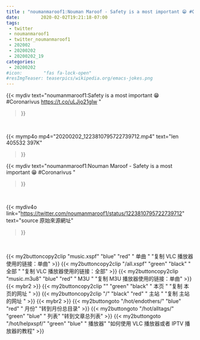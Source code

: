 ```yaml
---
title : "noumanmaroof1:Nouman Maroof - Safety is a most important 😁 #Coronarivus "
date:        2020-02-02T19:21:18-07:00
tags:
 - twitter
 - noumanmaroof1
 - twitter_noumanmaroof1
 - 202002
 - 20200202
 - 20200202_19
categories:
 - 20200202
#icon:        "fas fa-lock-open"
#resImgTeaser: teaserpics/wikipedia.org/emacs-jokes.png
---
```


{{< mydiv text="noumanmaroof1:Safety is a most important 😁 #Coronarivus https://t.co/uLJjo21glw "
>}}
<br>


{{< mymp4o mp4="20200202_1223810795722739712.mp4"
text="len 405532    397K"
>}}


{{< mydiv text="noumanmaroof1:Nouman Maroof - Safety is a most important 😁 #Coronarivus "
>}}
<br>

{{< mydiv4o link="https://twitter.com/noumanmaroof1/status/1223810795722739712"
text="source 原始來源網址"
>}}


<br>



{{< my2buttoncopy2clip "music.xspf"        "blue"   "red"    " 单曲 "  "复制 VLC 播放器使用的链接：单曲" >}} {{< my2buttoncopy2clip "/all.xspf"         "green"  "black"  " 全部 "  "复制 VLC 播放器使用的链接：全部" >}} {{< my2buttoncopy2clip "music.m3u8"        "blue"   "red"    " M3U  "    "复制 M3U 播放器使用的链接：单曲" >}} {{< mybr2 >}} {{< my2buttoncopy2clip ""                  "green"  "black"  " 本页 "    "复制 本页的网址 " >}} {{< my2buttoncopy2clip "/"                 "black"  "red"    " 主站 "    "复制 主站的网址 " >}} {{< mybr2 >}} {{< my2buttongoto      "/hot/endothers/"   "blue"   "red"    " 月份"   "转到月份总目录" >}} {{< my2buttongoto      "/hot/alltags/"     "green"  "blue"   " 列表"   "转到文章总列表" >}} {{< my2buttongoto      "/hot/helpxspf/"    "green"  "blue"   " 播放器" "如何使用 VLC 播放器或者 IPTV 播放器的教程" >}} 
